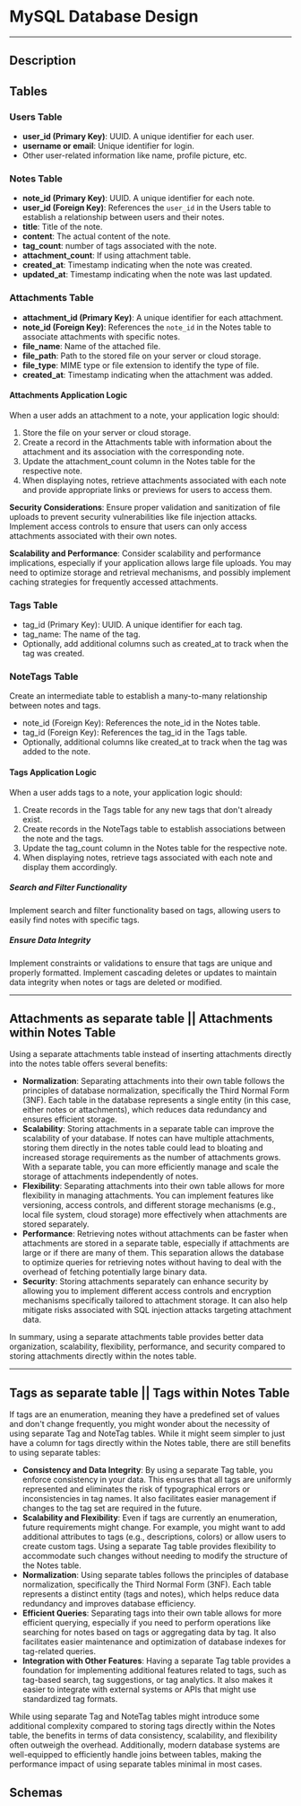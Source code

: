# MySQL Database Design
---

## Description


## Tables
### Users Table

- **user_id (Primary Key)**: UUID. A unique identifier for each user.
- **username or email**: Unique identifier for login.
- Other user-related information like name, profile picture, etc.

### Notes Table

- **note_id (Primary Key)**: UUID. A unique identifier for each note.
- **user_id (Foreign Key)**: References the ```user_id``` in the Users table to establish a relationship between users and their notes.
- **title**: Title of the note.
- **content**: The actual content of the note.
- **tag_count**: number of tags associated with the note.
- **attachment_count**: If using attachment table.
- **created_at**: Timestamp indicating when the note was created.
- **updated_at**: Timestamp indicating when the note was last updated.

### Attachments Table

- **attachment_id (Primary Key)**: A unique identifier for each attachment.
- **note_id (Foreign Key)**: References the ```note_id``` in the Notes table to associate attachments with specific notes.
- **file_name**: Name of the attached file.
- **file_path**: Path to the stored file on your server or cloud storage.
- **file_type**: MIME type or file extension to identify the type of file.
- **created_at**: Timestamp indicating when the attachment was added.

#### Attachments Application Logic
When a user adds an attachment to a note, your application logic should:
1. Store the file on your server or cloud storage.
2. Create a record in the Attachments table with information about the attachment and its association with the corresponding note.
3. Update the attachment_count column in the Notes table for the respective note.
4. When displaying notes, retrieve attachments associated with each note and provide appropriate links or previews for users to access them.

**Security Considerations**: Ensure proper validation and sanitization of file uploads to prevent security vulnerabilities like file injection attacks.
Implement access controls to ensure that users can only access attachments associated with their own notes.

**Scalability and Performance**: Consider scalability and performance implications, especially if your application allows large file uploads. You may need to optimize storage and retrieval mechanisms, and possibly implement caching strategies for frequently accessed attachments.

### Tags Table
- tag_id (Primary Key): UUID. A unique identifier for each tag.
- tag_name: The name of the tag.
- Optionally, add additional columns such as created_at to track when the tag was created.

### NoteTags Table
Create an intermediate table to establish a many-to-many relationship between notes and tags.

- note_id (Foreign Key): References the note_id in the Notes table.
- tag_id (Foreign Key): References the tag_id in the Tags table.
- Optionally, additional columns like created_at to track when the tag was added to the note.

#### Tags Application Logic
When a user adds tags to a note, your application logic should:
1. Create records in the Tags table for any new tags that don't already exist.
2. Create records in the NoteTags table to establish associations between the note and the tags.
3. Update the tag_count column in the Notes table for the respective note.
4. When displaying notes, retrieve tags associated with each note and display them accordingly.

##### Search and Filter Functionality
Implement search and filter functionality based on tags, allowing users to easily find notes with specific tags.

##### Ensure Data Integrity
Implement constraints or validations to ensure that tags are unique and properly formatted.
Implement cascading deletes or updates to maintain data integrity when notes or tags are deleted or modified.

---

## Attachments as separate table || Attachments within Notes Table
Using a separate attachments table instead of inserting attachments directly into the notes table offers several benefits:

- **Normalization**: Separating attachments into their own table follows the principles of database normalization, specifically the Third Normal Form (3NF). Each table in the database represents a single entity (in this case, either notes or attachments), which reduces data redundancy and ensures efficient storage.
- **Scalability**: Storing attachments in a separate table can improve the scalability of your database. If notes can have multiple attachments, storing them directly in the notes table could lead to bloating and increased storage requirements as the number of attachments grows. With a separate table, you can more efficiently manage and scale the storage of attachments independently of notes.
- **Flexibility**: Separating attachments into their own table allows for more flexibility in managing attachments. You can implement features like versioning, access controls, and different storage mechanisms (e.g., local file system, cloud storage) more effectively when attachments are stored separately.
- **Performance**: Retrieving notes without attachments can be faster when attachments are stored in a separate table, especially if attachments are large or if there are many of them. This separation allows the database to optimize queries for retrieving notes without having to deal with the overhead of fetching potentially large binary data.
- **Security**: Storing attachments separately can enhance security by allowing you to implement different access controls and encryption mechanisms specifically tailored to attachment storage. It can also help mitigate risks associated with SQL injection attacks targeting attachment data.

In summary, using a separate attachments table provides better data organization, scalability, flexibility, performance, and security compared to storing attachments directly within the notes table.

---

## Tags as separate table || Tags within Notes Table
If tags are an enumeration, meaning they have a predefined set of values and don't change frequently, you might wonder about the necessity of using separate Tag and NoteTag tables. While it might seem simpler to just have a column for tags directly within the Notes table, there are still benefits to using separate tables:

- **Consistency and Data Integrity**: By using a separate Tag table, you enforce consistency in your data. This ensures that all tags are uniformly represented and eliminates the risk of typographical errors or inconsistencies in tag names. It also facilitates easier management if changes to the tag set are required in the future.
- **Scalability and Flexibility**: Even if tags are currently an enumeration, future requirements might change. For example, you might want to add additional attributes to tags (e.g., descriptions, colors) or allow users to create custom tags. Using a separate Tag table provides flexibility to accommodate such changes without needing to modify the structure of the Notes table.
- **Normalization**: Using separate tables follows the principles of database normalization, specifically the Third Normal Form (3NF). Each table represents a distinct entity (tags and notes), which helps reduce data redundancy and improves database efficiency.
- **Efficient Queries**: Separating tags into their own table allows for more efficient querying, especially if you need to perform operations like searching for notes based on tags or aggregating data by tag. It also facilitates easier maintenance and optimization of database indexes for tag-related queries.
- **Integration with Other Features**: Having a separate Tag table provides a foundation for implementing additional features related to tags, such as tag-based search, tag suggestions, or tag analytics. It also makes it easier to integrate with external systems or APIs that might use standardized tag formats.

While using separate Tag and NoteTag tables might introduce some additional complexity compared to storing tags directly within the Notes table, the benefits in terms of data consistency, scalability, and flexibility often outweigh the overhead. Additionally, modern database systems are well-equipped to efficiently handle joins between tables, making the performance impact of using separate tables minimal in most cases.

## Schemas